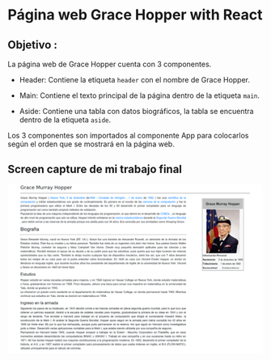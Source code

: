 # Página web Grace Hopper with React

## Objetivo :
La página web de Grace Hopper cuenta con 3 componentes.  

- Header: Contiene la etiqueta `header` con el nombre de Grace Hopper.

- Main:  Contiene el texto principal de la página dentro de la etiqueta `main`.

- Aside: Contiene una tabla con datos biográficos, la tabla se encuentra dentro de la etiqueta `aside`.

Los 3 componentes son importados al componente App para colocarlos según el orden que se mostrará en la página web.


## Screen capture de mi trabajo final
![Con titulo](assets/docs/my-grace.png)
